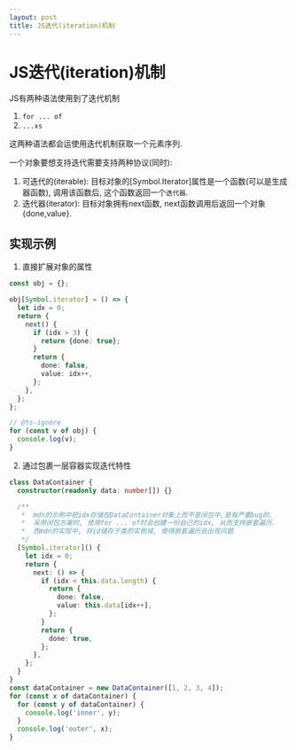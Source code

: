 ```yaml
---
layout: post
title: JS迭代(iteration)机制
---
```


# JS迭代(iteration)机制
JS有两种语法使用到了迭代机制
 1. `for ... of`
 2. `...xs`

这两种语法都会运使用迭代机制获取一个元素序列.

一个对象要想支持迭代需要支持两种协议(同时):
1. 可迭代的(iterable): 目标对象的[Symbol.Iterator]属性是一个函数(可以是生成器函数), 调用该函数后, 这个函数返回一个`迭代器`. 
2. 迭代器(iterator): 目标对象拥有next函数, next函数调用后返回一个对象{done,value}.

## 实现示例
1. 直接扩展对象的属性

```typescript
const obj = {};

obj[Symbol.iterator] = () => {
  let idx = 0;
  return {
    next() {
      if (idx > 3) {
        return {done: true};
      }
      return {
        done: false,
        value: idx++,
      };
    },
  };
};

// @ts-ignore
for (const v of obj) {
  console.log(v);
}
```

2. 通过包裹一层容器实现迭代特性

```typescript
class DataContainer {
  constructor(readonly data: number[]) {}

  /**
   *  mdn的示例中把idx存储在DataContainer对象上而不是闭包中,是有严重bug的.
   *  采用闭包方案时, 使用for ... of时会创建一份自己的idx, 从而支持嵌套遍历.
   *  而mdn的实现中, 将id储存于类的实例域, 使得嵌套遍历会出现问题
   */
  [Symbol.iterator]() {
    let idx = 0;
    return {
      next: () => {
        if (idx < this.data.length) {
          return {
            done: false,
            value: this.data[idx++],
          };
        }
        return {
          done: true,
        };
      },
    };
  }
}
const dataContainer = new DataContainer([1, 2, 3, 4]);
for (const x of dataContainer) {
  for (const y of dataContainer) {
    console.log('inner', y);
  }
  console.log('outer', x);
}
```
